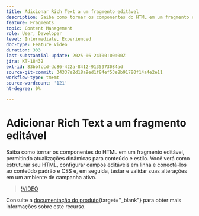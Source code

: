 ```yaml
---
title: Adicionar Rich Text a um fragmento editável
description: Saiba como tornar os componentes do HTML em um fragmento editável, permitindo atualizações dinâmicas para conteúdo e estilo. Você verá como estruturar seu HTML, configurar campos editáveis em linha e conectá-los ao conteúdo padrão e CSS e, em seguida, testar e validar suas alterações em um ambiente de campanha ativo.
feature: Fragments
topic: Content Management
role: User, Developer
level: Intermediate, Experienced
doc-type: Feature Video
duration: 333
last-substantial-update: 2025-06-24T00:00:00Z
jira: KT-18432
exl-id: 83bbfccd-dc86-422a-8412-9135973084ad
source-git-commit: 34337e2d18a9ed1f84ef53e8b91780f14a4e2e11
workflow-type: tm+mt
source-wordcount: '121'
ht-degree: 0%

---
```



# Adicionar Rich Text a um fragmento editável

Saiba como tornar os componentes do HTML em um fragmento editável, permitindo atualizações dinâmicas para conteúdo e estilo. Você verá como estruturar seu HTML, configurar campos editáveis em linha e conectá-los ao conteúdo padrão e CSS e, em seguida, testar e validar suas alterações em um ambiente de campanha ativo.

>[!VIDEO](https://video.tv.adobe.com/v/3464373/?learn=on&enablevpops&captions=por_br)

Consulte a [documentação do produto](https://experienceleague.adobe.com/pt-br/docs/journey-optimizer/using/content-management/fragments/customizable-fragments){target="_blank"} para obter mais informações sobre este recurso.
